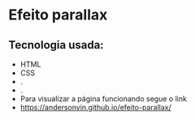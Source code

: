 # Efeito parallax 

## Tecnologia usada:
* HTML
* CSS
* .
* .
* Para visualizar a página funcionando segue o link
* https://andersonvin.github.io/efeito-parallax/
